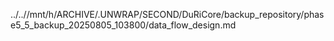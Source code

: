 ../..//mnt/h/ARCHIVE/.UNWRAP/SECOND/DuRiCore/backup_repository/phase5_5_backup_20250805_103800/data_flow_design.md